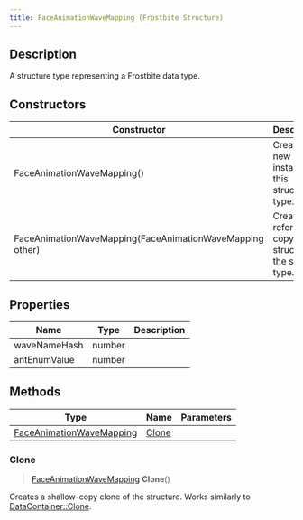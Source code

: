 ```yaml
---
title: FaceAnimationWaveMapping (Frostbite Structure)
---
```

## Description

A structure type representing a Frostbite data type.

## Constructors

| Constructor                                              | Description                                              |
| -------------------------------------------------------- | -------------------------------------------------------- |
| FaceAnimationWaveMapping()                               | Create a new instance of this structure type.            |
| FaceAnimationWaveMapping(FaceAnimationWaveMapping other) | Create a reference copy of a structure of the same type. |

## Properties

| Name         | Type   | Description |
| ------------ | ------ | ----------- |
| waveNameHash | number |             |
| antEnumValue | number |             |

## Methods

| Type                                                 | Name            | Parameters |
| ---------------------------------------------------- | --------------- | ---------- |
| [FaceAnimationWaveMapping](FaceAnimationWaveMapping) | [Clone](#clone) |            |

### Clone

> [FaceAnimationWaveMapping](FaceAnimationWaveMapping) **Clone**()

Creates a shallow-copy clone of the structure. Works similarly to [DataContainer::Clone](/vext/ref/cls/shr/datacontainer#clone).
